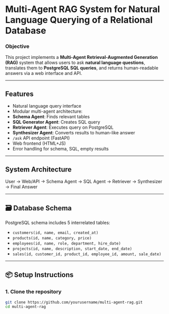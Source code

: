 #  Multi-Agent RAG System for Natural Language Querying of a Relational Database

###  Objective
This project implements a **Multi-Agent Retrieval-Augmented Generation (RAG)** system that allows users to ask **natural language questions**, translates them to **PostgreSQL SQL queries**, and returns human-readable answers via a web interface and API.

---

##  Features
-  Natural language query interface
-  Modular multi-agent architecture:
  - **Schema Agent**: Finds relevant tables
  - **SQL Generator Agent**: Creates SQL query
  - **Retriever Agent**: Executes query on PostgreSQL
  - **Synthesizer Agent**: Converts results to human-like answer
-  `/ask` API endpoint (FastAPI)
-  Web frontend (HTML+JS)
-  Error handling for schema, SQL, empty results

---

##  System Architecture
User → Web/API → Schema Agent → SQL Agent → Retriever → Synthesizer → Final Answer


---

## 🗃️ Database Schema

PostgreSQL schema includes 5 interrelated tables:
- `customers(id, name, email, created_at)`
- `products(id, name, category, price)`
- `employees(id, name, role, department, hire_date)`
- `projects(id, name, description, start_date, end_date)`
- `sales(id, customer_id, product_id, employee_id, amount, sale_date)`

---

## 📦 Setup Instructions

### 1. Clone the repository
```bash
git clone https://github.com/yourusername/multi-agent-rag.git
cd multi-agent-rag


